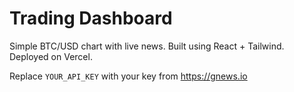 # Trading Dashboard
Simple BTC/USD chart with live news. Built using React + Tailwind. Deployed on Vercel.

Replace `YOUR_API_KEY` with your key from https://gnews.io
